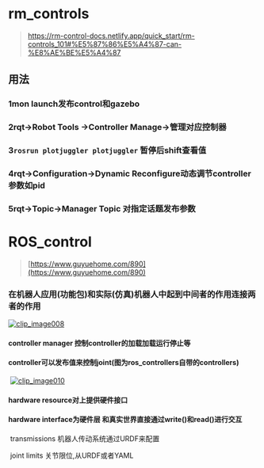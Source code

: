 # rm_controls

> https://rm-control-docs.netlify.app/quick_start/rm-controls_101#%E5%87%86%E5%A4%87-can-%E8%AE%BE%E5%A4%87

## 用法

### 		1mon launch发布control和gazebo

### 		2rqt->Robot Tools ->Controller Manage->管理对应控制器

### 		3`rosrun plotjuggler plotjuggler` 暂停后shift查看值

### 		4rqt->Configuration->Dynamic Reconfigure动态调节controller参数如pid

### 		5rqt->Topic->Manager Topic 对指定话题发布参数



# ROS_control

> [https://www.guyuehome.com/890](https://www.guyuehome.com/890)

### 在机器人应用(功能包)和实际(仿真)机器人中起到中间者的作用连接两者的作用



[![clip_image008](https://www.guyuehome.com/Uploads/wp/2017/03/clip_image008_thumb.png)](https://www.guyuehome.com/Uploads/wp/2017/03/clip_image008.png)

#### 		controller manager 控制controller的加载加载运行停止等

#### 		controller可以发布值来控制joint(图为ros_controllers自带的controllers)

​				[![clip_image010](https://www.guyuehome.com/Uploads/wp/2017/03/clip_image010_thumb.png)](https://www.guyuehome.com/Uploads/wp/2017/03/clip_image010.png)

#### 		hardware resource对上提供硬件接口

#### 		hardware interface为硬件层 和真实世界直接通过write()和read()进行交互

​					transmissions 机器人传动系统通过URDF来配置

​					joint limits 关节限位,从URDF或者YAML



